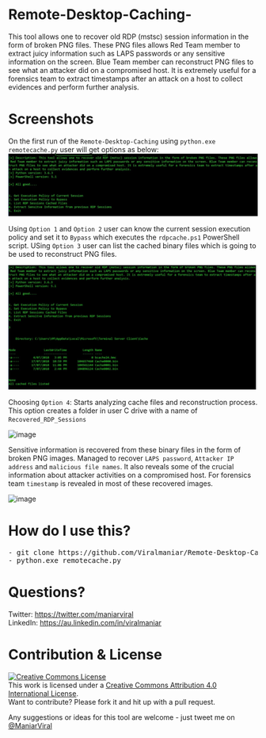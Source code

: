 # Remote-Desktop-Caching-
This tool allows one to recover old RDP (mstsc) session information in the form of broken PNG files. These PNG files allows Red Team member to extract juicy information such as LAPS passwords or any sensitive information on the screen. Blue Team member can reconstruct PNG files to see what an attacker did on a compromised host. It is extremely useful for a forensics team to extract timestamps after an attack on a host to collect evidences and perform further analysis.


# Screenshots
On the first run of the `Remote-Desktop-Caching` using `python.exe remotecache.py` user will get options as below:
![image](1.jpeg)

Using `Option 1` and `Option 2` user can know the current session execution policy and set it to `Bypass` which executes the `rdpcache.ps1` PowerShell script. USing `Option 3` user can list the cached binary files which is going to be used to reconstruct PNG files.

![image](2.jpeg)

Choosing `Option 4`: Starts analyzing cache files and reconstruction process. This option creates a folder in user C drive with a name of `Recovered_RDP_Sessions`

![image](https://user-images.githubusercontent.com/3501170/43398692-2c76f718-944c-11e8-8b77-0ed263967e08.png)

Sensitive information is recovered from these binary files in the form of broken PNG images. Managed to recover `LAPS password`, `Attacker IP address` and `malicious file names`. It also reveals some of the crucial information about attacker activities on a compromised host. For forensics team `timestamp` is revealed in most of these recovered images. 

![image](https://user-images.githubusercontent.com/3501170/43517110-ec957090-95ca-11e8-9d2b-d55fe07fdecf.png)

# How do I use this?
<pre>
- git clone https://github.com/Viralmaniar/Remote-Desktop-Caching-.git
- python.exe remotecache.py
</pre>

# Questions?

Twitter: https://twitter.com/maniarviral <br>
LinkedIn: https://au.linkedin.com/in/viralmaniar

# Contribution & License

<a rel="license" href="http://creativecommons.org/licenses/by/4.0/"><img alt="Creative Commons License" style="border-width:0" src="https://i.creativecommons.org/l/by/4.0/80x15.png" /></a><br />This work is licensed under a <a rel="license" href="http://creativecommons.org/licenses/by/4.0/">Creative Commons Attribution 4.0 International License</a>.</br>
Want to contribute? Please fork it and hit up with a pull request.

Any suggestions or ideas for this tool are welcome - just tweet me on [@ManiarViral](https://twitter.com/maniarviral)
